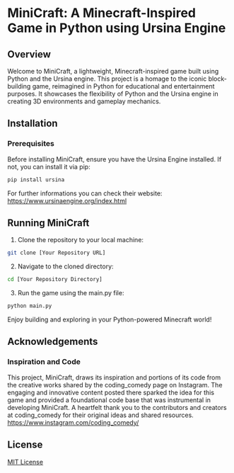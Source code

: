# MiniCraft: A Minecraft-Inspired Game in Python using Ursina Engine

## Overview

Welcome to MiniCraft, a lightweight, Minecraft-inspired game built using Python and the Ursina engine. This project is a homage to the iconic block-building game, reimagined in Python for educational and entertainment purposes. It showcases the flexibility of Python and the Ursina engine in creating 3D environments and gameplay mechanics.


## Installation

### Prerequisites

Before installing MiniCraft, ensure you have the Ursina Engine installed. If not, you can install it via pip:

```bash
pip install ursina
```

For further informations you can check their website: https://www.ursinaengine.org/index.html


## Running MiniCraft
1. Clone the repository to your local machine:
```bash
git clone [Your Repository URL]
```
2. Navigate to the cloned directory:
```bash
cd [Your Repository Directory]
```
3. Run the game using the main.py file:
```bash
python main.py
```

Enjoy building and exploring in your Python-powered Minecraft world!

## Acknowledgements
### Inspiration and Code
This project, MiniCraft, draws its inspiration and portions of its code from the creative works shared by the coding_comedy page on Instagram. The engaging and innovative content posted there sparked the idea for this game and provided a foundational code base that was instrumental in developing MiniCraft.
A heartfelt thank you to the contributors and creators at coding_comedy for their original ideas and shared resources. 
https://www.instagram.com/coding_comedy/


## License
[MIT License](LICENSE)



